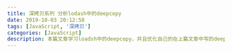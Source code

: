```yaml
---
title: 深拷贝系列 分析lodash中的deepcopy
date: 2019-10-03 20:12:58
tags: [JavaScript, '深拷贝']
categories: [JavaScript]
description: 本篇文章学习loadsh中的deepcopy，并且优化自己的在上篇文章中写的deepcopy。
---
```


